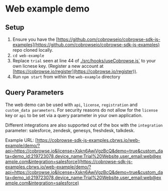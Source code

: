# Web example demo

## Setup

1. Ensure you have the [https://github.com/cobrowseio/cobrowse-sdk-js-examples](https://github.com/cobrowseio/cobrowse-sdk-js-examples) repo cloned locally.
2. `cd web-example`
3. Replace `trial` seen at line 44 of [./src/hooks/useCobrowse.js`](https://github.com/cobrowseio/cobrowse-sdk-js-examples/blob/1a35aef3428a01fcad4b785e40a7454b421e50dd/web-example/src/hooks/useCobrowse.js#L44) to your own licnese key. (Register a new account at [https://cobrowse.io/register](https://cobrowse.io/register)).
4. Run `npm start` from within the `web-example` directory

## Query Parameters

The web demo can be used with `api`, `license`, `registration` and `custom_data parameters`. For security reasons do not allow for the `license` key or `api` to be set via a query parameter in your own application.

Different integrations are also supported out of the box with the `integration` parameter: salesforce, zendesk, genesys, freshdesk, talkdesk.

Example URL: [https://cobrowse-sdk-js-examples.cbrws.io/web-example/demo/?api=https://cobrowse.io&license=Xskn6AwiVgzBcQ&demo=true&custom_data=demo_id:219723078,device_name:Trial%20Website,user_email:web@example.com&integration=salesforce](https://cobrowse-sdk-js-examples.cbrws.io/web-example/demo/?api=https://cobrowse.io&license=Xskn6AwiVgzBcQ&demo=true&custom_data=demo_id:219723078,device_name:Trial%20Website,user_email:web@example.com&integration=salesforce)
